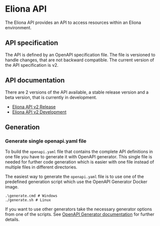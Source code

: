 # Eliona API #

The Eliona API provides an API to access resources within an Eliona environment.

## API specification ##

The API is defined by an OpenAPI specification file. The file is versioned to handle changes, that are not backward compatible. The current version of the API specification is v2.

## API documentation ##

There are 2 versions of the API available, a stable release version and a beta version, that is currently in development.

- [Eliona API v2 Release](https://api.eliona.io/)
- [Eliona API v2 Development](https://api.eliona.io/?yaml=https://raw.githubusercontent.com/eliona-smart-building-assistant/eliona-api/develop/openapi.yaml)

## Generation ##

### Generate single openapi.yaml file ###

To build the `openapi.yaml` file that contains the complete API definitions in one file you have to generate it with OpenAPI generator. This single file is needed for further code generation which is easier with one file instead of multiple files in different directories.

The easiest way to generate the `openapi.yaml` file is to use one of the predefined generation script which use the OpenAPI Generator Docker image.

```
.\generate.cmd # Windows
./generate.sh # Linux
```

If you want to use other generators take the necessary generator options from one of the scripts. See [OpenAPI Generator documentation](https://openapi-generator.tech/docs/generators/openapi-yaml) for further details.
